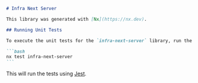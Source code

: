 ````markdown
# Infra Next Server

This library was generated with [Nx](https://nx.dev).

## Running Unit Tests

To execute the unit tests for the `infra-next-server` library, run the following command:

```bash
nx test infra-next-server
```
````

This will run the tests using [Jest](https://jestjs.io).

```

```
